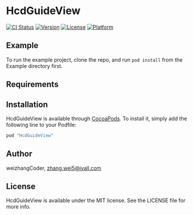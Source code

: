 # HcdGuideView

[![CI Status](http://img.shields.io/travis/weizhangCoder/HcdGuideView.svg?style=flat)](https://travis-ci.org/weizhangCoder/HcdGuideView)
[![Version](https://img.shields.io/cocoapods/v/HcdGuideView.svg?style=flat)](http://cocoapods.org/pods/HcdGuideView)
[![License](https://img.shields.io/cocoapods/l/HcdGuideView.svg?style=flat)](http://cocoapods.org/pods/HcdGuideView)
[![Platform](https://img.shields.io/cocoapods/p/HcdGuideView.svg?style=flat)](http://cocoapods.org/pods/HcdGuideView)

## Example

To run the example project, clone the repo, and run `pod install` from the Example directory first.

## Requirements

## Installation

HcdGuideView is available through [CocoaPods](http://cocoapods.org). To install
it, simply add the following line to your Podfile:

```ruby
pod "HcdGuideView"
```

## Author

weizhangCoder, zhang.wei5@jyall.com

## License

HcdGuideView is available under the MIT license. See the LICENSE file for more info.
